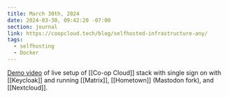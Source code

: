 ```yaml
---
title: March 30th, 2024
date: 2024-03-30, 09:42:20 -07:00
section: journal
link: https://coopcloud.tech/blog/selfhosted-infrastructure-any/
tags:
  - selfhosting
  - Docker
---
```

[Demo video](https://coopcloud.tech/blog/selfhosted-infrastructure-any/) of live setup of [[Co-op Cloud]] stack with single sign on with [[Keycloak]] and running [[Matrix]], [[Hometown]] (Mastodon fork), and [[Nextcloud]].